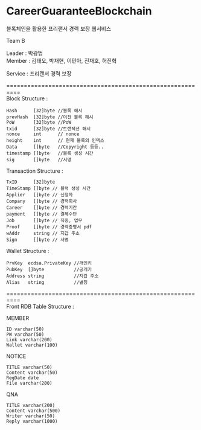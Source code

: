 # CareerGuaranteeBlockchain
블록체인을 활용한 프리랜서 경력 보장 웹서비스

Team B  
  
Leader : 박광범  
  Member : 김태오, 박재현, 이민아, 진재호, 허진혁  
  
  
Service : 프리랜서 경력 보장  
  
  
==========================================================  
Block Structure :   

	Hash      [32]byte //블록 해시  
	prevHash  [32]byte //이전 블록 해시  
	PoW       [32]byte //PoW  
	txid      [32]byte //트랜잭션 해시  
	nonce     int      // nonce  
	height    int      // 현재 블록의 인덱스  
	Data      []byte   //Copyright 등등..  
	timestamp []byte   //블록 생성 시간  
	sig       []byte   //서명  
  
Transaction Structure :  

	TxID      [32]byte  
	TimeStamp []byte // 블럭 생성 시간  
	Applier   []byte // 신청자  
	Company   []byte // 경력회사  
	Career    []byte // 경력기간  
	payment   []byte // 결제수단  
	Job       []byte // 직종, 업무  
	Proof     []byte // 경력증명서 pdf  
	wAddr     string // 지갑 주소
	Sign	  []byte // 서명
  
Wallet Structure : 

	PrvKey  ecdsa.PrivateKey //개인키  
	PubKey  []byte           //공개키  
	Address string           //지갑 주소  
	Alias   string           //별칭  
  

==========================================================  
Front RDB Table Structure :   

   MEMBER  

	ID varchar(50)  
	PW varchar(50)  
	Link varchar(200)  
	Wallet varchar(100)  
  
   NOTICE  

	TITLE varchar(50)  
	Content varchar(50)  
	RegDate date  
	File varchar(200)    

   QNA  
	
	TITLE varchar(200)  
	Content varchar(500)  
	Writer varchar(50)  
	Reply varchar(1000)  
